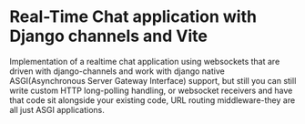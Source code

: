 # Real-Time Chat application with Django channels and Vite

Implementation of a realtime chat application using websockets that are driven with django-channels and work with django native ASGI(Asynchronous Server Gateway Interface) support, but still you can still write custom HTTP long-polling handling, or websocket receivers and have that code sit alongside your existing code, URL routing middleware-they are all just ASGI applications.

